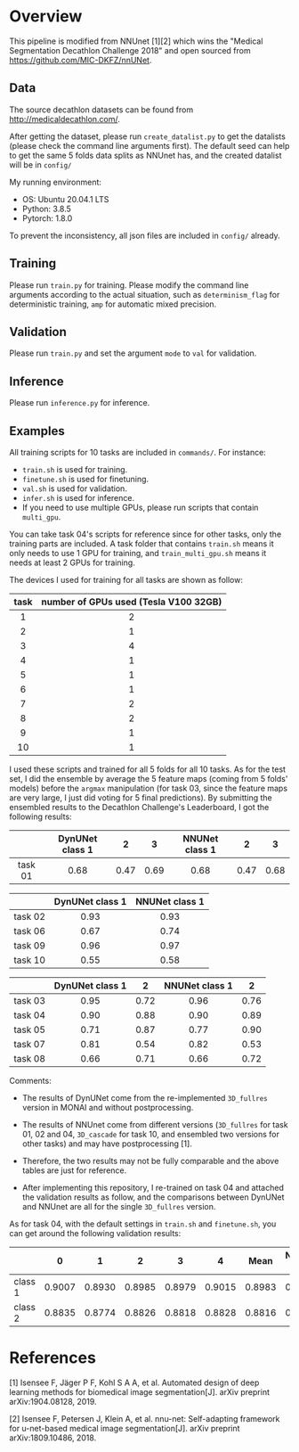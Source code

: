 # Overview
This pipeline is modified from NNUnet [1][2] which wins the "Medical Segmentation Decathlon Challenge 2018" and open sourced from https://github.com/MIC-DKFZ/nnUNet.

## Data
The source decathlon datasets can be found from http://medicaldecathlon.com/.

After getting the dataset, please run `create_datalist.py` to get the datalists (please check the command line arguments first). The default seed can help to get the same 5 folds data splits as NNUnet has, and the created datalist will be in `config/`

My running environment:

- OS: Ubuntu 20.04.1 LTS
- Python: 3.8.5
- Pytorch: 1.8.0

To prevent the inconsistency, all json files are included in `config/` already.

## Training
Please run `train.py` for training. Please modify the command line arguments according
to the actual situation, such as `determinism_flag` for deterministic training, `amp` for automatic mixed precision.

## Validation
Please run `train.py` and set the argument `mode` to `val` for validation.

## Inference
Please run `inference.py` for inference.

## Examples
All training scripts for 10 tasks are included in `commands/`.
For instance:

- `train.sh` is used for training.
- `finetune.sh` is used for finetuning.
- `val.sh` is used for validation.
- `infer.sh` is used for inference.
- If you need to use multiple GPUs, please run scripts that contain `multi_gpu`.

You can take task 04's scripts for reference since for other tasks, only the training parts are included. A task folder that contains `train.sh` means it only needs to use 1 GPU for training, and `train_multi_gpu.sh` means it needs at least 2 GPUs for training.

The devices I used for training for all tasks are shown as follow:

| task | number of GPUs used (Tesla V100 32GB) |
|:----:|:-------------------------------------:|
|   1  |                   2                   |
|   2  |                   1                   |
|   3  |                   4                   |
|   4  |                   1                   |
|   5  |                   1                   |
|   6  |                   1                   |
|   7  |                   2                   |
|   8  |                   2                   |
|   9  |                   1                   |
|  10  |                   1                   |

I used these scripts and trained for all 5 folds for all 10 tasks. As for the test set, I did the ensemble by average the 5 feature maps (coming from 5 folds' models) before the `argmax` manipulation (for task 03, since the feature maps are very large, I just did voting for 5 final predictions). By submitting the ensembled results to the Decathlon Challenge's Leaderboard, I got the following results:

|         | DynUNet class 1 |   2  |   3  | NNUNet class 1 |   2  |   3  |
|:-------:|:---------------:|:----:|:----:|:--------------:|:----:|:----:|
| task 01 |       0.68      | 0.47 | 0.69 |      0.68      | 0.47 | 0.68 |


|         | DynUNet class 1 | NNUNet class 1 |
|:-------:|:---------------:|:--------------:|
| task 02 |       0.93      |      0.93      |
| task 06 |       0.67      |      0.74      |
| task 09 |       0.96      |      0.97      |
| task 10 |       0.55      |      0.58      |


|         | DynUNet class 1 |   2  | NNUNet class 1 |   2  |
|:-------:|:---------------:|:----:|:--------------:|:----:|
| task 03 |       0.95      | 0.72 |      0.96      | 0.76 |
| task 04 |       0.90      | 0.88 |      0.90      | 0.89 |
| task 05 |       0.71      | 0.87 |      0.77      | 0.90 |
| task 07 |       0.81      | 0.54 |      0.82      | 0.53 |
| task 08 |       0.66      | 0.71 |      0.66      | 0.72 |

Comments:
- The results of DynUNet come from the re-implemented `3D_fullres` version in MONAI and without postprocessing.

- The results of NNUnet come from different versions (`3D_fullres` for task 01, 02 and 04, `3D_cascade` for task 10, and ensembled two versions for other tasks) and may have postprocessing [1].

- Therefore, the two results may not be fully comparable and the above tables are just for reference.

- After implementing this repository, I re-trained on task 04 and attached the validation results as follow, and the comparisons between DynUNet and NNUnet are all for the single `3D_fullres` version.

As for task 04, with the default settings in `train.sh` and `finetune.sh`, you can get around the following validation results:

|         | 0      | 1      | 2      | 3      | 4      | Mean   | NNUNet val |
|---------|--------|--------|--------|--------|--------|--------|------------|
| class 1 | 0.9007 | 0.8930 | 0.8985 | 0.8979 | 0.9015 | 0.8983 | 0.8975     |
| class 2 | 0.8835 | 0.8774 | 0.8826 | 0.8818 | 0.8828 | 0.8816 | 0.8807     |


# References
[1] Isensee F, Jäger P F, Kohl S A A, et al. Automated design of deep learning methods for biomedical image segmentation[J]. arXiv preprint arXiv:1904.08128, 2019.

[2] Isensee F, Petersen J, Klein A, et al. nnu-net: Self-adapting framework for u-net-based medical image segmentation[J]. arXiv preprint arXiv:1809.10486, 2018.

